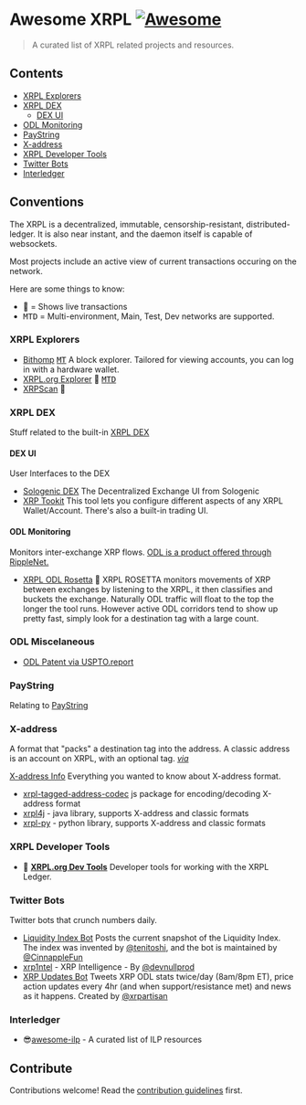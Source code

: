 # Awesome XRPL [![Awesome](https://awesome.re/badge.svg)](https://awesome.re)

> A curated list of XRPL related projects and resources.


## Contents

- [XRPL Explorers](#xrpl-explorers)
- [XRPL DEX](#xrpl-dex)
  - [DEX UI](#dex-ui)
- [ODL Monitoring](#odl-monitoring)
- [PayString](#paystring)
- [X-address](#x-address)
- [XRPL Developer Tools](#xrpl-developer-tools)
- [Twitter Bots](#twitter-bots)
- [Interledger](#interledger)


## Conventions

The XRPL is a decentralized, immutable, censorship-resistant, distributed-ledger. It is also near instant, and the daemon itself is capable of websockets.

Most projects include an active view of current transactions occuring on the network.

Here are some things to know:

- 💫 = Shows live transactions
- <kbd>M</kbd><kbd>T</kbd><kbd>D</kbd> = Multi-environment, Main, Test, Dev networks are supported.


### XRPL Explorers

- [Bithomp](https://bithomp.com) [<kbd>M</kbd>](https://bithomp.com)[<kbd>T</kbd>](https://test.bithomp.com) A block explorer. Tailored for viewing accounts, you can log in with a hardware wallet.
- [XRPL.org Explorer](https://livenet.xrpl.org) 💫 [<kbd>M</kbd>](https://livenet.xrpl.org)[<kbd>T</kbd>](https://testnet.xrpl.org)[<kbd>D</kbd>](https://devnet.xrpl.org)
- [XRPScan](https://xrpscan.com) 💫

### XRPL DEX

Stuff related to the built-in [XRPL DEX](https://xrpl.org/decentralized-exchange.html)

#### DEX UI

User Interfaces to the DEX

- [Sologenic DEX](https://sologenic.org) The Decentralized Exchange UI from Sologenic
- [XRP Tookit](https://www.xrptoolkit.com) This tool lets you configure different aspects of any XRPL Wallet/Account. There's also a built-in trading UI.


#### ODL Monitoring

Monitors inter-exchange XRP flows. [ODL is a product offered through RippleNet.](https://ripple.com/ripplenet/on-demand-liquidity/)

- [XRPL ODL Rosetta](https://threexrp.dev) 💫 XRPL ROSETTA monitors movements of XRP between exchanges by listening to the XRPL, it then classifies and buckets the exchange. Naturally ODL traffic will float to the top the longer the tool runs. However active ODL corridors tend to show up pretty fast, simply look for a destination tag with a large count.

### ODL Miscelaneous

- [ODL Patent via USPTO.report](https://uspto.report/patent/grant/10,902,416)


### PayString

Relating to [PayString][#paystring.org]

### X-address

A format that "packs" a destination tag into the address. A classic address is an account on XRPL, with an optional tag. _[via](https://xrpl.org/accounts.html#addresses)_

[X-address Info](https://xrpaddress.info) Everything you wanted to know about X-address format.

- [xrpl-tagged-address-codec](https://github.com/xrp-community/xrpl-tagged-address-codec) js package for encoding/decoding X-address format
- [xrpl4j][#xrpl4j] - java library, supports X-address and classic formats
- [xrpl-py][#xrpl-py] - python library, supports X-address and classic formats


### XRPL Developer Tools

- 🌟 [**XRPL.org Dev Tools**](https://xrpl.org/dev-tools.html) Developer tools for working with the XRPL Ledger.


### Twitter Bots

Twitter bots that crunch numbers daily.

- [Liquidity Index Bot](https://mobile.twitter.com/liquidityb) Posts the current snapshot of the Liquidity Index. The index was invented by [@tenitoshi](https://mobile.twitter.com/tenitoshi), and the bot is maintained by [@CinnappleFun](https://mobile.twitter.com/CinnappleFun)
- [xrp1ntel](https://mobile.twitter.com/xrp1ntel) - XRP Intelligence - By [@devnullprod](https://twitter.com/devnullprod)
- [XRP Updates Bot](https://mobile.twitter.com/OdlBot) Tweets XRP ODL stats twice/day (8am/8pm ET), price action updates every 4hr (and when support/resistance met) and news as it happens. Created by [@xrpartisan](https://twitter.com/xrpartisan)


### Interledger

- 😎[awesome-ilp](https://github.com/vhpoet/awesome-ilp) - A curated list of ILP
  resources


## Contribute

Contributions welcome! Read the [contribution guidelines](contributing.md) first.






[#paystring.org]: https://paystring.org "The Unviersal Payment Pointer"
[#xrpl4j]: https://github.com/XRPLF/xrpl-py
[#xrpl-py]: https://github.com/XRPLF/xrpl-py
